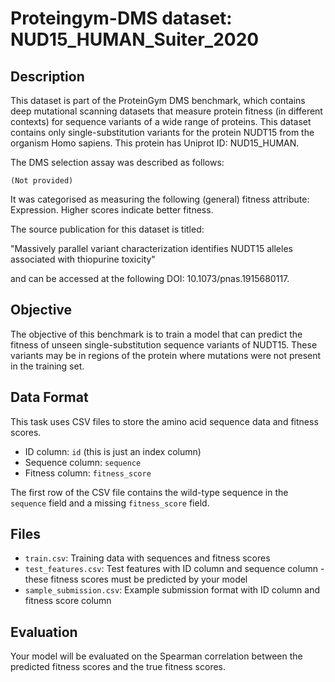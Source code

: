 
# Proteingym-DMS dataset: NUD15_HUMAN_Suiter_2020

## Description

This dataset is part of the ProteinGym DMS benchmark, which contains deep mutational scanning datasets that measure
protein fitness (in different contexts) for sequence variants of a wide range of proteins. This dataset contains
only single-substitution variants for the protein NUDT15 from the organism Homo sapiens. This protein has Uniprot ID: NUD15_HUMAN. 

The DMS selection assay was described as follows: 

    (Not provided)

It was categorised as measuring the following (general) fitness attribute: Expression. Higher scores indicate better fitness.

The source publication for this dataset is titled: 

"Massively parallel variant characterization identifies NUDT15 alleles associated with thiopurine toxicity"

and can be accessed at the following DOI: 10.1073/pnas.1915680117.

## Objective

The objective of this benchmark is to train a model that can predict the fitness of unseen single-substitution sequence variants of NUDT15.
These variants may be in regions of the protein where mutations were not present in the training set.

## Data Format

This task uses CSV files to store the amino acid sequence data and fitness scores.
- ID column: `id` (this is just an index column)
- Sequence column: `sequence`
- Fitness column: `fitness_score`

The first row of the CSV file contains the wild-type sequence in the `sequence` field and a missing `fitness_score` field.

## Files

- `train.csv`: Training data with sequences and fitness scores
- `test_features.csv`: Test features with ID column and sequence column - these fitness scores must be predicted by your model
- `sample_submission.csv`: Example submission format with ID column and fitness score column

## Evaluation

Your model will be evaluated on the Spearman correlation between the predicted fitness scores and the true fitness scores.
